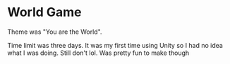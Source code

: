 # World Game
Theme was "You are the World".

Time limit was three days. It was my first time using Unity so I had no idea what I was doing. 
Still don't lol. Was pretty fun to make though
